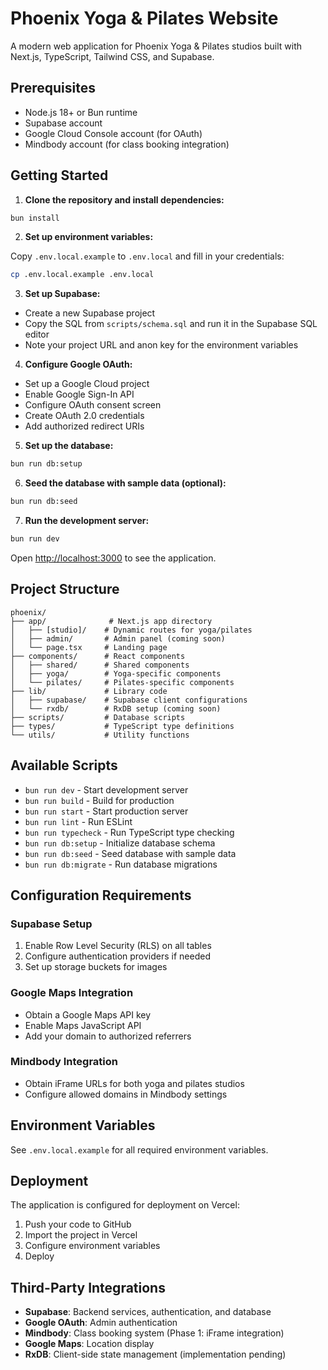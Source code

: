 # Phoenix Yoga & Pilates Website

A modern web application for Phoenix Yoga & Pilates studios built with Next.js, TypeScript, Tailwind CSS, and Supabase.

## Prerequisites

- Node.js 18+ or Bun runtime
- Supabase account
- Google Cloud Console account (for OAuth)
- Mindbody account (for class booking integration)

## Getting Started

1. **Clone the repository and install dependencies:**

```bash
bun install
```

2. **Set up environment variables:**

Copy `.env.local.example` to `.env.local` and fill in your credentials:

```bash
cp .env.local.example .env.local
```

3. **Set up Supabase:**

- Create a new Supabase project
- Copy the SQL from `scripts/schema.sql` and run it in the Supabase SQL editor
- Note your project URL and anon key for the environment variables

4. **Configure Google OAuth:**

- Set up a Google Cloud project
- Enable Google Sign-In API
- Configure OAuth consent screen
- Create OAuth 2.0 credentials
- Add authorized redirect URIs

5. **Set up the database:**

```bash
bun run db:setup
```

6. **Seed the database with sample data (optional):**

```bash
bun run db:seed
```

7. **Run the development server:**

```bash
bun run dev
```

Open [http://localhost:3000](http://localhost:3000) to see the application.

## Project Structure

```
phoenix/
├── app/              # Next.js app directory
│   ├── [studio]/    # Dynamic routes for yoga/pilates
│   ├── admin/       # Admin panel (coming soon)
│   └── page.tsx     # Landing page
├── components/      # React components
│   ├── shared/      # Shared components
│   ├── yoga/        # Yoga-specific components
│   └── pilates/     # Pilates-specific components
├── lib/             # Library code
│   ├── supabase/    # Supabase client configurations
│   └── rxdb/        # RxDB setup (coming soon)
├── scripts/         # Database scripts
├── types/           # TypeScript type definitions
└── utils/           # Utility functions
```

## Available Scripts

- `bun run dev` - Start development server
- `bun run build` - Build for production
- `bun run start` - Start production server
- `bun run lint` - Run ESLint
- `bun run typecheck` - Run TypeScript type checking
- `bun run db:setup` - Initialize database schema
- `bun run db:seed` - Seed database with sample data
- `bun run db:migrate` - Run database migrations

## Configuration Requirements

### Supabase Setup

1. Enable Row Level Security (RLS) on all tables
2. Configure authentication providers if needed
3. Set up storage buckets for images

### Google Maps Integration

- Obtain a Google Maps API key
- Enable Maps JavaScript API
- Add your domain to authorized referrers

### Mindbody Integration

- Obtain iFrame URLs for both yoga and pilates studios
- Configure allowed domains in Mindbody settings

## Environment Variables

See `.env.local.example` for all required environment variables.

## Deployment

The application is configured for deployment on Vercel:

1. Push your code to GitHub
2. Import the project in Vercel
3. Configure environment variables
4. Deploy

## Third-Party Integrations

- **Supabase**: Backend services, authentication, and database
- **Google OAuth**: Admin authentication
- **Mindbody**: Class booking system (Phase 1: iFrame integration)
- **Google Maps**: Location display
- **RxDB**: Client-side state management (implementation pending)
